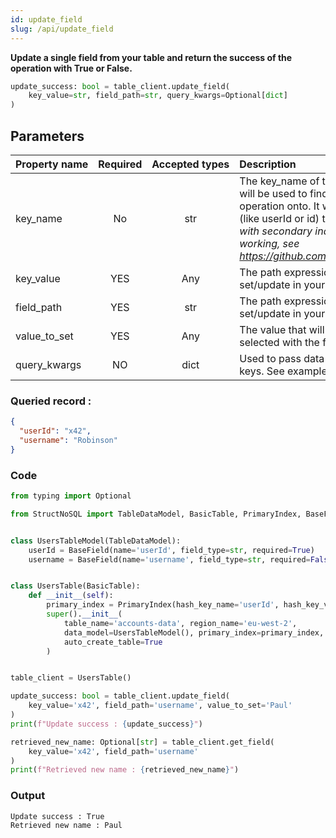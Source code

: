 ```yaml
---
id: update_field
slug: /api/update_field
---
```


**Update a single field from your table and return the success of the operation with True or False.**

```python
update_success: bool = table_client.update_field(
    key_value=str, field_path=str, query_kwargs=Optional[dict]
)
```

## Parameters

| Property&nbsp;name | Required | Accepted&nbsp;types | Description |
| ------------------ | :------: | :-----------------: | :---------- |
| key_name      | No       | str  | The key\_name of the primary or secondary index that will be used to find the record you want to perform the operation onto. It will usually be the primary index field (like userId or id) that you defined. _Note : The selection with secondary indexes is still in Beta and not fully working, see https://github.com/Robinson04/StructNoSQL/issues/10_
| key_value     | YES      | Any  | The path expression to target the attribute to set/update in your record. See [Field path selectors](../basics/field_path_selectors.md)
| field_path    | YES      | str  | The path expression to target the attribute to set/update in your record. See [Field path selectors](../basics/field_path_selectors.md)
| value_to_set  | YES      | Any  | The value that will be set/update the attribute you selected with the field_path property. |
| query_kwargs  | NO       | dict | Used to pass data to populate a field_path that contains keys. See example below :



### Queried record :
```json
{
  "userId": "x42",
  "username": "Robinson"
}
```

### Code
```python
from typing import Optional

from StructNoSQL import TableDataModel, BasicTable, PrimaryIndex, BaseField


class UsersTableModel(TableDataModel):
    userId = BaseField(name='userId', field_type=str, required=True)
    username = BaseField(name='username', field_type=str, required=False)


class UsersTable(BasicTable):
    def __init__(self):
        primary_index = PrimaryIndex(hash_key_name='userId', hash_key_variable_python_type=str)
        super().__init__(
            table_name='accounts-data', region_name='eu-west-2',
            data_model=UsersTableModel(), primary_index=primary_index,
            auto_create_table=True
        )


table_client = UsersTable()

update_success: bool = table_client.update_field(
    key_value='x42', field_path='username', value_to_set='Paul'
)
print(f"Update success : {update_success}")

retrieved_new_name: Optional[str] = table_client.get_field(
    key_value='x42', field_path='username'
)
print(f"Retrieved new name : {retrieved_new_name}")

```

### Output
```
Update success : True
Retrieved new name : Paul
```
        